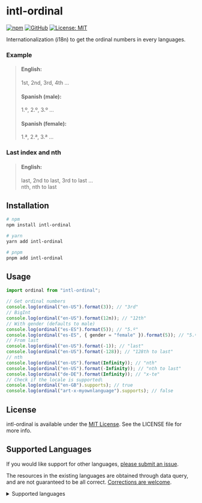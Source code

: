 # intl-ordinal

[![npm](https://img.shields.io/npm/v/intl-ordinal?logo=npm&logoColor=%23CB3837&label=npm&labelColor=white&color=%23CB3837)](https://www.npmjs.org/package/intl-ordinal)
[![GitHub](https://img.shields.io/npm/v/intl-ordinal?logo=github&label=GitHub&color=%23181717)](https://github.com/otomad/intl-ordinal)
[![License: MIT](https://img.shields.io/badge/License-MIT-yellow.svg)][license-url]

[license-url]: https://opensource.org/licenses/MIT
[new-issue-url]: https://github.com/otomad/intl-ordinal/issues/new

Internationalization (i18n) to get the ordinal numbers in every languages.

### Example

> #### English:
> 1st, 2nd, 3rd, 4th …
> #### Spanish (male):
> 1.º, 2.º, 3.º …
> #### Spanish (female):
> 1.ª, 2.ª, 3.ª …

### Last index and nth

> #### English:
> last, 2nd to last, 3rd to last …\
> nth, nth to last

## Installation

```bash
# npm
npm install intl-ordinal

# yarn
yarn add intl-ordinal

# pnpm
pnpm add intl-ordinal
```

## Usage

```javascript
import ordinal from "intl-ordinal";

// Get ordinal numbers
console.log(ordinal("en-US").format(3)); // "3rd"
// BigInt
console.log(ordinal("en-US").format(12n)); // "12th"
// With gender (defaults to male)
console.log(ordinal("es-ES").format(5)); // "5.º"
console.log(ordinal("es-ES", { gender = "female" }).format(5)); // "5.ª"
// From last
console.log(ordinal("en-US").format(-1)); // "last"
console.log(ordinal("en-US").format(-128)); // "128th to last"
// nth
console.log(ordinal("en-US").format(Infinity)); // "nth"
console.log(ordinal("en-US").format(-Infinity)); // "nth to last"
console.log(ordinal("de-DE").format(Infinity)); // "x-te"
// Check if the locale is supported\
console.log(ordinal("en-GB").supports); // true
console.log(ordinal("art-x-myownlanguage").supports); // false
```

## License

intl-ordinal is available under the [MIT License][license-url]. See the LICENSE file for more info.

## Supported Languages

If you would like support for other languages, [please submit an issue][new-issue-url].

The resources in the existing languages ​​are obtained through data query, and are not guaranteed to be all correct. [Corrections are welcome][new-issue-url].

<details>
<summary>Supported languages</summary>

- English
- Chinese
- Japanese
- Korean
- Vietnamese
- Indonesian
- Malay
- French
- Spanish
- Portuguese
- Italian
- German
- Russian

</details>
